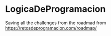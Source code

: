 # LogicaDeProgramacion
Saving all the challenges from the roadmad from https://retosdeprogramacion.com/roadmap/
